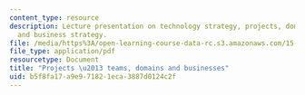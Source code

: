 ```yaml
---
content_type: resource
description: Lecture presentation on technology strategy, projects, domains, teams,
  and business strategy.
file: /media/https%3A/open-learning-course-data-rc.s3.amazonaws.com/15-965-technology-strategy-for-system-design-and-management-spring-2009/b5f8fa17a9e971821eca3887d0124c2f_MIT15_965S09_Lec04.pdf
file_type: application/pdf
resourcetype: Document
title: "Projects \u2013 teams, domains and businesses"
uid: b5f8fa17-a9e9-7182-1eca-3887d0124c2f
---
```

